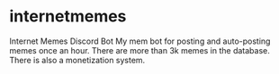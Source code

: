 # internetmemes
Internet Memes Discord Bot
My mem bot for posting and auto-posting memes once an hour. There are more than 3k memes in the database. There is also a monetization system.
